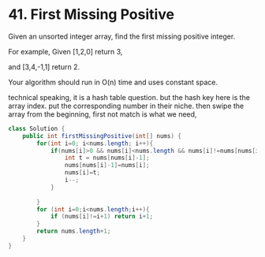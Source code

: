 # 41. First Missing Positive 

Given an unsorted integer array, find the first missing positive integer.

For example,
Given [1,2,0] return 3,

and [3,4,-1,1] return 2.

Your algorithm should run in O(n) time and uses constant space.

technical speaking, it is a hash table question. but the hash key here is the array index. put the corresponding number in their niche. then swipe the array from the beginning, first not match is what we need, 

```java
class Solution {
    public int firstMissingPositive(int[] nums) {
        for(int i=0; i<nums.length; i++){
            if(nums[i]>0 && nums[i]<nums.length && nums[i]!=nums[nums[i]-1]){
                int t = nums[nums[i]-1];
                nums[nums[i]-1]=nums[i];
                nums[i]=t;
                i--;
            }
            
        }
        for (int i=0;i<nums.length;i++){
            if (nums[i]!=i+1) return i+1;
        }
        return nums.length+1;
    }
}
```

